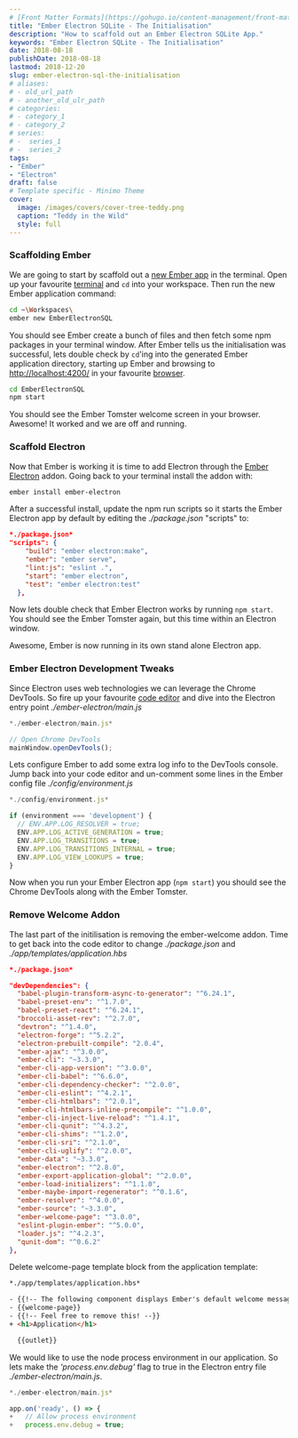 ```yaml
---
# [Front Matter Formats](https://gohugo.io/content-management/front-matter/)
title: "Ember Electron SQLite - The Initialisation"
description: "How to scaffold out an Ember Electron SQLite App."
keywords: "Ember Electron SQLite - The Initialisation"
date: 2018-08-18
publishDate: 2018-08-18
lastmod: 2018-12-20
slug: ember-electron-sql-the-initialisation
# aliases:
# - old_url_path
# - another_old_ulr_path
# categories:
# - category_1
# - category_2
# series:
# -  series_1
# -  series_2
tags:
- "Ember"
- "Electron"
draft: false
# Template specific - Minimo Theme
cover:
  image: /images/covers/cover-tree-teddy.png
  caption: "Teddy in the Wild"
  style: full
---
```


### Scaffolding Ember

We are going to start by scaffold out a [new Ember app](https://guides.emberjs.com/release/getting-started/quick-start/) in the terminal. Open up your favourite [terminal](https://hyper.is/) and `cd` into your workspace. Then run the new Ember application command:

```bash
cd ~\Workspaces\
ember new EmberElectronSQL
```

You should see Ember create a bunch of files and then fetch some npm packages in your terminal window. After Ember tells us the initialisation was successful, lets double check by `cd`'ing into the generated Ember application directory, starting up Ember and browsing to [http://localhost:4200/](http://localhost:4200/) in your favourite [browser](https://www.google.com/chrome/).

```bash
cd EmberElectronSQL
npm start
```

You should see the Ember Tomster welcome screen in your browser. Awesome! It worked and we are off and running.

### Scaffold Electron

Now that Ember is working it is time to add Electron through the [Ember Electron](https://ember-electron.js.org/) addon. Going back to your terminal install the addon with:

```bash
ember install ember-electron
```


After a successful install, update the npm run scripts so it starts the Ember Electron app by default by editing the *./package.json* "scripts" to:

```json
*./package.json*
"scripts": {
    "build": "ember electron:make",
    "ember": "ember serve",
    "lint:js": "eslint .",
    "start": "ember electron",
    "test": "ember electron:test"
  },
```

Now lets double check that Ember Electron works by running `npm start`. You should see the Ember Tomster again, but this time within an Electron window.

Awesome, Ember is now running in its own stand alone Electron app.

### Ember Electron Development Tweaks

Since Electron uses web technologies we can leverage the Chrome DevTools. So fire up your favourite [code editor](https://code.visualstudio.com/) and dive into the Electron entry point *./ember-electron/main.js*

```javascript
*./ember-electron/main.js*

// Open Chrome DevTools
mainWindow.openDevTools();
```

Lets configure Ember to add some extra log info to the DevTools console. Jump back into your code editor and un-comment some lines in the Ember config file *./config/environment.js*

```javascript
*./config/environment.js*

if (environment === 'development') {
  // ENV.APP.LOG_RESOLVER = true;
  ENV.APP.LOG_ACTIVE_GENERATION = true;
  ENV.APP.LOG_TRANSITIONS = true;
  ENV.APP.LOG_TRANSITIONS_INTERNAL = true;
  ENV.APP.LOG_VIEW_LOOKUPS = true;
}
```

Now when you run your Ember Electron app (`npm start`) you should see the Chrome DevTools along with the Ember Tomster.

### Remove Welcome Addon

The last part of the initilisation is removing the ember-welcome addon. Time to get back into the code editor to change *./package.json* and *./app/templates/application.hbs*

```json
*./package.json*

"devDependencies": {
  "babel-plugin-transform-async-to-generator": "^6.24.1",
  "babel-preset-env": "^1.7.0",
  "babel-preset-react": "^6.24.1",
  "broccoli-asset-rev": "^2.7.0",
  "devtron": "^1.4.0",
  "electron-forge": "^5.2.2",
  "electron-prebuilt-compile": "2.0.4",
  "ember-ajax": "^3.0.0",
  "ember-cli": "~3.3.0",
  "ember-cli-app-version": "^3.0.0",
  "ember-cli-babel": "^6.6.0",
  "ember-cli-dependency-checker": "^2.0.0",
  "ember-cli-eslint": "^4.2.1",
  "ember-cli-htmlbars": "^2.0.1",
  "ember-cli-htmlbars-inline-precompile": "^1.0.0",
  "ember-cli-inject-live-reload": "^1.4.1",
  "ember-cli-qunit": "^4.3.2",
  "ember-cli-shims": "^1.2.0",
  "ember-cli-sri": "^2.1.0",
  "ember-cli-uglify": "^2.0.0",
  "ember-data": "~3.3.0",
  "ember-electron": "^2.8.0",
  "ember-export-application-global": "^2.0.0",
  "ember-load-initializers": "^1.1.0",
  "ember-maybe-import-regenerator": "^0.1.6",
  "ember-resolver": "^4.0.0",
  "ember-source": "~3.3.0",
  "ember-welcome-page": "^3.0.0",
  "eslint-plugin-ember": "^5.0.0",
  "loader.js": "^4.2.3",
  "qunit-dom": "^0.6.2"
},
```

Delete welcome-page template block from the application template:

```html
*./app/templates/application.hbs*

- {{!-- The following component displays Ember's default welcome message. --}}
- {{welcome-page}}
- {{!-- Feel free to remove this! --}}
+ <h1>Application</h1>

  {{outlet}}
```

We would like to use the node process environment in our application. So lets make the *'process.env.debug'* flag to true in the Electron entry file *./ember-electron/main.js*.

```javascript
*./ember-electron/main.js*

app.on('ready', () => {
+   // Allow process environment
+   process.env.debug = true;
```


    
